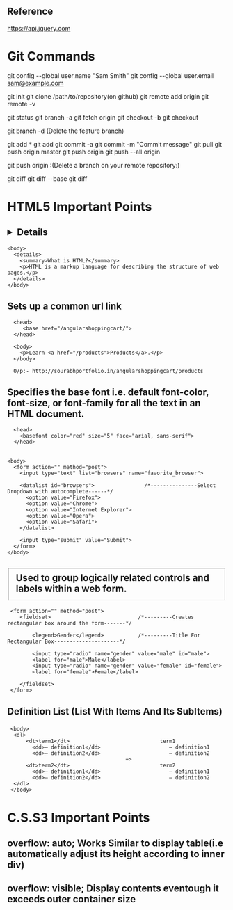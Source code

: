 ## Reference
  https://api.jquery.com

# Git Commands

  git config --global user.name "Sam Smith"
  git config --global user.email sam@example.com

  git init
  git clone /path/to/repository(on github)
  git remote add origin <server>
  git remote -v

  git status
  git branch -a
  git fetch origin
  git checkout -b <branchname>
  git checkout <branchname>

  git branch -d <branchname>(Delete the feature branch)

  git add *
  git add <filename>
  git commit -a
  git commit -m "Commit message"
  git pull
  git push origin master
  git push origin <branchname>
  git push --all origin

  git push origin :<branchname>(Delete a branch on your remote repository:)

  git diff
  git diff --base <filename>
  git diff <sourcebranch> <targetbranch>

# HTML5 Important Points

  ## <details> Tag behaves similar to bootstrap accordion(Hide And Show Element)

    <body>
      <details>
        <summary>What is HTML?</summary>
        <p>HTML is a markup language for describing the structure of web pages.</p>
      </details>
    </body>

  ## <base> Sets up a common url link

      <head>
         <base href="/angularshoppingcart/">
      </head>

      <body>
        <p>Learn <a href="/products">Products</a>.</p>
      </body>

      O/p:- http://sourabhportfolio.in/angularshoppingcart/products

  ## <basefont> Specifies the base font i.e. default font-color, font-size, or font-family for all the text in an HTML document.

      <head>
        <basefont color="red" size="5" face="arial, sans-serif">
      </head>

  ## <datalist> Used to provide the quick choices for an input field like an "autocomplete" feature.

    <body>
      <form action="" method="post">
        <input type="text" list="browsers" name="favorite_browser">

        <datalist id="browsers">                /*---------------Select Dropdown with autocomplete------*/
          <option value="Firefox">
          <option value="Chrome">    
          <option value="Internet Explorer">
          <option value="Opera">
          <option value="Safari">
        </datalist>

        <input type="submit" value="Submit">
      </form>
    </body>

  ## <fieldset> Used to group logically related controls and labels within a web form.

     <form action="" method="post">
        <fieldset>                            /*---------Creates rectangular box around the form-------*/

            <legend>Gender</legend>           /*---------Title For Rectangular Box---------------------*/

            <input type="radio" name="gender" value="male" id="male">
            <label for="male">Male</label>
            <input type="radio" name="gender" value="female" id="female">
            <label for="female">Female</label>

        </fieldset>
     </form>

  ## <dl> Definition List (List With Items And Its SubItems)

     <body>
      <dl>
          <dt>term1</dt>                             term1
            <dd>– definition1</dd>                      – definition1
            <dd>– definition2</dd>                      – definition2
                                          =>
          <dt>term2</dt>                             term2              
            <dd>– definition1</dd>                      – definition1
            <dd>– definition2</dd>                      – definition2
      </dl>
     </body>


# C.S.S3 Important Points

  ##  overflow: auto; Works Similar to display table(i.e automatically adjust its height according to inner div)

  ##  overflow: visible; Display contents eventough it exceeds outer container size
